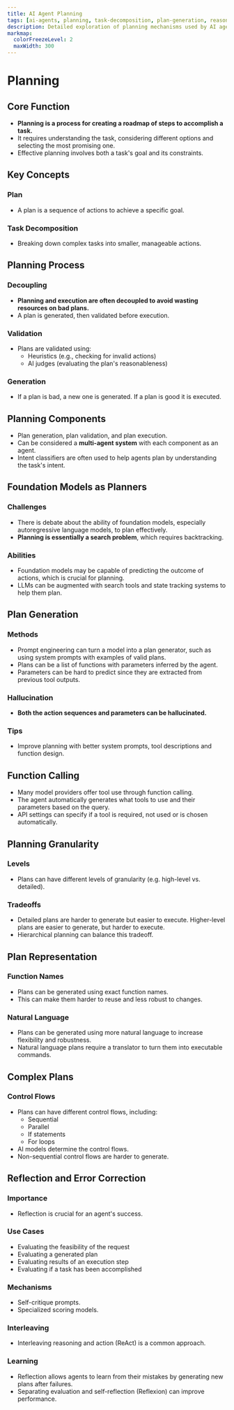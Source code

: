 ```yaml
---
title: AI Agent Planning
tags: [ai-agents, planning, task-decomposition, plan-generation, reasoning, error-correction, hierarchical-planning]
description: Detailed exploration of planning mechanisms used by AI agents to break down and execute complex tasks.
markmap:
  colorFreezeLevel: 2
  maxWidth: 300
---
```

# Planning
## Core Function
- **Planning is a process for creating a roadmap of steps to accomplish a task.**
- It requires understanding the task, considering different options and selecting the most promising one.
- Effective planning involves both a task's goal and its constraints.
## Key Concepts
### Plan
- A plan is a sequence of actions to achieve a specific goal.
### Task Decomposition
- Breaking down complex tasks into smaller, manageable actions.
## Planning Process
### Decoupling
- **Planning and execution are often decoupled to avoid wasting resources on bad plans.**
- A plan is generated, then validated before execution.
### Validation
- Plans are validated using:
  - Heuristics (e.g., checking for invalid actions)
  - AI judges (evaluating the plan's reasonableness)
### Generation
- If a plan is bad, a new one is generated. If a plan is good it is executed.
## Planning Components
- Plan generation, plan validation, and plan execution.
- Can be considered a **multi-agent system** with each component as an agent.
- Intent classifiers are often used to help agents plan by understanding the task's intent.
## Foundation Models as Planners
### Challenges
- There is debate about the ability of foundation models, especially autoregressive language models, to plan effectively.
- **Planning is essentially a search problem**, which requires backtracking.
### Abilities
- Foundation models may be capable of predicting the outcome of actions, which is crucial for planning.
- LLMs can be augmented with search tools and state tracking systems to help them plan.
## Plan Generation
### Methods
- Prompt engineering can turn a model into a plan generator, such as using system prompts with examples of valid plans.
- Plans can be a list of functions with parameters inferred by the agent.
- Parameters can be hard to predict since they are extracted from previous tool outputs.
### Hallucination
- **Both the action sequences and parameters can be hallucinated.**
### Tips
- Improve planning with better system prompts, tool descriptions and function design.
## Function Calling
- Many model providers offer tool use through function calling.
- The agent automatically generates what tools to use and their parameters based on the query.
- API settings can specify if a tool is required, not used or is chosen automatically.
## Planning Granularity
### Levels
- Plans can have different levels of granularity (e.g. high-level vs. detailed).
### Tradeoffs
- Detailed plans are harder to generate but easier to execute. Higher-level plans are easier to generate, but harder to execute.
- Hierarchical planning can balance this tradeoff.
## Plan Representation
### Function Names
- Plans can be generated using exact function names.
- This can make them harder to reuse and less robust to changes.
### Natural Language
- Plans can be generated using more natural language to increase flexibility and robustness.
- Natural language plans require a translator to turn them into executable commands.
## Complex Plans
### Control Flows
- Plans can have different control flows, including:
  - Sequential
  - Parallel
  - If statements
  - For loops
- AI models determine the control flows.
- Non-sequential control flows are harder to generate.
## Reflection and Error Correction
### Importance
- Reflection is crucial for an agent's success.
### Use Cases
- Evaluating the feasibility of the request
- Evaluating a generated plan
- Evaluating results of an execution step
- Evaluating if a task has been accomplished
### Mechanisms
- Self-critique prompts.
- Specialized scoring models.
### Interleaving
- Interleaving reasoning and action (ReAct) is a common approach.
### Learning
- Reflection allows agents to learn from their mistakes by generating new plans after failures.
- Separating evaluation and self-reflection (Reflexion) can improve performance.